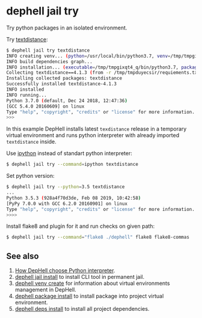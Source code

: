 # dephell jail try

Try python packages in an isolated environment.

Try [textdistance](https://github.com/orsinium/textdistance):

```bash
$ dephell jail try textdistance
INFO creating venv... (python=/usr/local/bin/python3.7, venv=/tmp/tmpgixqt4_q)
INFO build dependencies graph...
INFO installation... (executable=/tmp/tmpgixqt4_q/bin/python3.7, packages=1)
Collecting textdistance==4.1.3 (from -r /tmp/tmpduyecsir/requiements.txt (line 2))
Installing collected packages: textdistance
Successfully installed textdistance-4.1.3
INFO installed
INFO running...
Python 3.7.0 (default, Dec 24 2018, 12:47:36)
[GCC 5.4.0 20160609] on linux
Type "help", "copyright", "credits" or "license" for more information.
>>>
```

In this example DepHell installs latest `texdistance` release in a temporary virtual environment and runs python interpreter with already imported `textdistance` inside.

Use [ipython](https://ipython.org/) instead of standart python interpreter:

```bash
$ dephell jail try --command=ipython textdistance
```

Set python version:

```bash
$ dephell jail try --python=3.5 textdistance
...
Python 3.5.3 (928a4f70d3de, Feb 08 2019, 10:42:58)
[PyPy 7.0.0 with GCC 6.2.0 20160901] on linux
Type "help", "copyright", "credits" or "license" for more information.
>>>>
```

Install flake8 and plugin for it and run checks on given path:

```bash
$ dephell jail try --command="flake8 ./dephell" flake8 flake8-commas
```

## See also

1. [How DepHell choose Python interpreter](python-lookup).
1. [dephell jail install](cmd-jail-install) to install CLI tool in permanent jail.
1. [dephell venv create](cmd-venv-create) for information about virtual environments management in DepHell.
1. [dephell package install](cmd-package-install) to install package into project virtual environment.
1. [dephell deps install](cmd-deps-install) to install all project dependencies.
